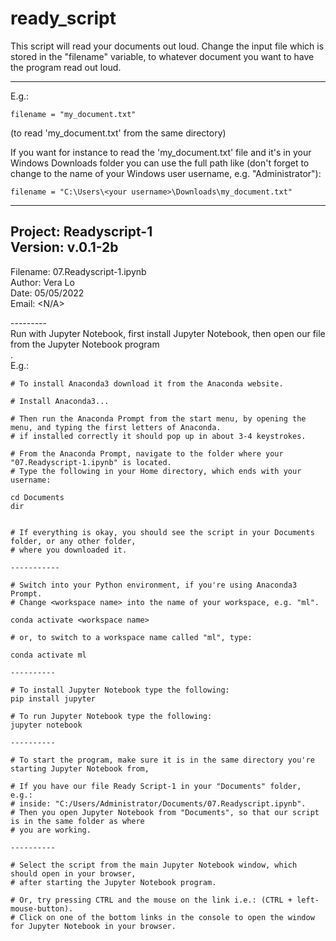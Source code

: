 # ready_script

This script will read your documents out loud.
Change the input file which is stored in the "filename" variable, to whatever document you want to have the program read out loud.

----------

E.g.:

    filename = "my_document.txt"

(to read 'my_document.txt' from the same directory)



If you want for instance to read the 'my_document.txt' file and it's in your Windows Downloads folder you can use the full path like (don't forget to change <your username> to the name of your Windows user username, e.g. "Administrator"):

    filename = "C:\Users\<your username>\Downloads\my_document.txt"

---------
Project: Readyscript-1<br>
Version: v.0.1-2b<br>
---------
Filename: 07.Readyscript-1.ipynb<br>
Author: Vera Lo<br>
Date: 05/05/2022<br>
Email: <N/A><br>

---------<br>
Run with Jupyter Notebook, first install Jupyter Notebook, then open our file from the Jupyter Notebook program<br>.
<br>
E.g.:

    # To install Anaconda3 download it from the Anaconda website.
    
    # Install Anaconda3...
    
    # Then run the Anaconda Prompt from the start menu, by opening the menu, and typing the first letters of Anaconda.
    # if installed correctly it should pop up in about 3-4 keystrokes.
    
    # From the Anaconda Prompt, navigate to the folder where your "07.Readyscript-1.ipynb" is located.
    # Type the following in your Home directory, which ends with your username:
    
    cd Documents
    dir
    
    
    # If everything is okay, you should see the script in your Documents folder, or any other folder,
    # where you downloaded it.
    
    -----------
    
    # Switch into your Python environment, if you're using Anaconda3 Prompt.
    # Change <workspace name> into the name of your workspace, e.g. "ml".
    
    conda activate <workspace name>
    
    # or, to switch to a workspace name called "ml", type:
    
    conda activate ml
    
    ----------
    
    # To install Jupyter Notebook type the following:
    pip install jupyter
    
    # To run Jupyter Notebook type the following:
    jupyter notebook

    ----------
    
    # To start the program, make sure it is in the same directory you're starting Jupyter Notebook from,
    
    # If you have our file Ready Script-1 in your "Documents" folder, e.g.:
    # inside: "C:/Users/Administrator/Documents/07.Readyscript.ipynb".
    # Then you open Jupyter Notebook from "Documents", so that our script is in the same folder as where
    # you are working.
    
    ----------
    
    # Select the script from the main Jupyter Notebook window, which should open in your browser,
    # after starting the Jupyter Notebook program.
    
    # Or, try pressing CTRL and the mouse on the link i.e.: (CTRL + left-mouse-button).
    # Click on one of the bottom links in the console to open the window for Jupyter Notebook in your browser.
